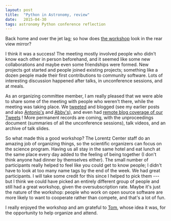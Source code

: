 ```yaml
---
layout: post
title:  "Python in Astronomy, review"
date:   2015-04-30
tags: astronomy Python conference reflection
---
```


Back home and over the jet lag; so how does [the workshop](http://python-in-astronomy.github.io) look in the rear view mirror?

I think it was a success! The meeting mostly involved people who didn't know each other in person beforehand, and it seemed
like some new collaborations and maybe even some friendships were formed. New projects got started and people joined existing 
projects; something like a dozen people made their first contributions to community software. Lots of interesting discussion
happened after talks, in unconference sessions, and at meals.

As an organizing committee member, I am really pleased that we were able to share some of the meeting with people
who weren't there, while the meeting was taking place. We [tweeted](https://twitter.com/search?q=%23pyastro15&src=typd) and blogged (see my earlier posts and also [Antonio's](http://thespacetimebox.com) and [Abby's](http://www.abigailstevens.com/2015/04/pyastro15_1/)), and even had [remote blog coverage of our Tweets](http://henrysmac.org/) ! More permanent records are coming, with
the unproceedings document (summaries of all the unconference sessions), talk videos, and an archive of talk slides.

So what made this a good workshop? The Lorentz Center staff do an amazing job of organizing things, so the scientific organizers
can focus on the science program. Having us all stay in the same hotel and eat lunch at the same place every day added to the feeling 
of being together (I don't think anyone had dinner by themselves either). The small number of participants really helped to feel like you could get to know people; I didn't have to look at too many name tags by the end of the week. We had great participants. I will take some credit for this since I helped to pick them --- but I think we could have picked an entirely different group of people and still had a great workshop, given the oversubscription rate. Maybe it's just the nature of the workshop: people who work on open source software are more likely to want to cooperate rather than compete, and that's a lot of fun.

I really enjoyed the workshop and am grateful to [Tom](http://www.mpia.de/~robitaille/), whose idea it was, for the opportunity to help organize and attend. 
